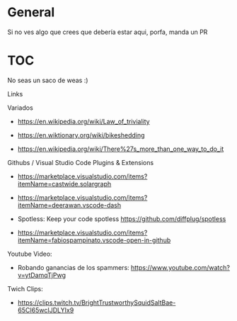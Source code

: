 # General

Si no ves algo que crees que debería estar aqui, porfa, manda un PR

# TOC

No seas un saco de weas :)



Links

Variados

- https://en.wikipedia.org/wiki/Law_of_triviality

- https://en.wiktionary.org/wiki/bikeshedding

- https://en.wikipedia.org/wiki/There%27s_more_than_one_way_to_do_it

Githubs / Visual Studio Code Plugins & Extensions

- https://marketplace.visualstudio.com/items?itemName=castwide.solargraph

- https://marketplace.visualstudio.com/items?itemName=deerawan.vscode-dash

- Spotless: Keep your code spotless https://github.com/diffplug/spotless

- https://marketplace.visualstudio.com/items?itemName=fabiospampinato.vscode-open-in-github


Youtube Video:

- Robando ganancias de los spammers: https://www.youtube.com/watch?v=ytDamqTjPwg

Twich Clips:

- https://clips.twitch.tv/BrightTrustworthySquidSaltBae-65CI65wcIJDLYIx9
